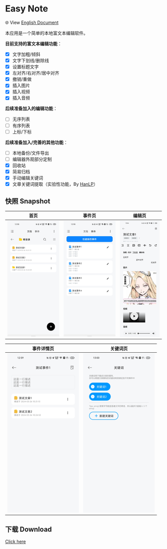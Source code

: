 # Easy Note

🌐 View [English Document](./README_EN.md)

本应用是一个简单的本地富文本编辑软件。

**目前支持的富文本编辑功能**：

- [x] 文字加粗/倾斜
- [x] 文字下划线/删除线
- [x] 设置标题文字
- [x] 左对齐/右对齐/居中对齐
- [x] 撤销/重做
- [x] 插入图片
- [x] 插入视频
- [x] 插入音频

**后续准备加入的编辑功能**：

- [ ] 无序列表
- [ ] 有序列表
- [ ] 上标/下标

**后续准备加入/完善的其他功能**：

- [ ] 本地备份/文件导出
- [ ] 编辑器外观部分定制
- [x] 回收站
- [x] 简易归档
- [x] 手动编辑关键词
- [x] 文章关键词提取（实验性功能，By [HanLP](https://github.com/hankcs/HanLP)）

## 快照 Snapshot

|                             首页                             |                            事件页                            | **编辑页**                                                |
| :----------------------------------------------------------: | :----------------------------------------------------------: | --------------------------------------------------------- |
| <img src="docs/assets/homepage_demo.jpg" style="zoom:50%;" /> | <img src="docs/assets/eventpage_demo.jpg" style="zoom:50%;" /> | <img src="docs/assets/note_demo.jpg" style="zoom:50%;" /> |

|                         事件详情页                         |                           关键词页                           |
| :--------------------------------------------------------: | :----------------------------------------------------------: |
| <img src="docs/assets/event_demo.jpg" style="zoom:50%;" /> | <img src="docs/assets/keyword_demo.jpg" style="zoom:50%;" /> |



## 下载 Download

[Click here](https://github.com/PolyOxyethylene/EasyNote/releases/latest)